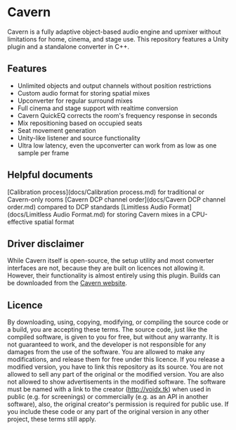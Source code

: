 # Cavern
Cavern is a fully adaptive object-based audio engine and upmixer without limitations for home, cinema, and stage use. This repository features a Unity plugin and a standalone converter in C++.

## Features
* Unlimited objects and output channels without position restrictions
* Custom audio format for storing spatial mixes
* Upconverter for regular surround mixes
* Full cinema and stage support with realtime conversion
* Cavern QuickEQ corrects the room's frequency response in seconds
* Mix repositioning based on occupied seats
* Seat movement generation
* Unity-like listener and source functionality
* Ultra low latency, even the upconverter can work from as low as one sample per frame

## Helpful documents
[Calibration process](docs/Calibration process.md) for traditional or Cavern-only rooms
[Cavern DCP channel order](docs/Cavern DCP channel order.md) compared to DCP standards
[Limitless Audio Format](docs/Limitless Audio Format.md) for storing Cavern mixes in a CPU-effective spatial format

## Driver disclaimer
While Cavern itself is open-source, the setup utility and most converter interfaces are not, because they are built on licences not allowing it. However, their functionality is almost entirely using this plugin. Builds can be downloaded from the [Cavern website](http://cavern.cf).

## Licence
By downloading, using, copying, modifying, or compiling the source code or a build, you are accepting these terms. The source code, just like the compiled software, is given to you for free, but without any warranty. It is not guaranteed to work, and the developer is not responsible for any damages from the use of the software. You are allowed to make any modifications, and release them for free under this licence. If you release a modified version, you have to link this repository as its source. You are not allowed to sell any part of the original or the modified version. You are also not allowed to show advertisements in the modified software. The software must be named with a link to the creator (http://voidx.tk) when used in public (e.g. for screenings) or commercially (e.g. as an API in another software), also, the original creator's permission is required for public use. If you include these code or any part of the original version in any other project, these terms still apply.
